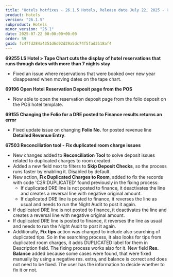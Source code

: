 ```yaml
---
title: "Hotels hotfixes - 26.1.5 Hotels, Release date July 22, 2025 - Hotfixes"
product: Hotels
version: "26.1.5"
subproduct: Hotels
minor_version: "26.1"
date: 2025-07-22 00:00:00+00:00
order: 59
guid: fc47fd284a4351d6d02d29a5dc74f5fad3518af4
---
```


<strong>69255 LS Hotel > Tape Chart cuts the display of hotel reservations that runs through dates with more than 7 nights stay</strong>
<ul><li>Fixed an issue where reservations that were booked over new year disappeared when moving dates on the tape chart.</li></ul>
<strong>69196 Open Hotel Reservation Deposit page from the POS</strong>
<ul><li>Now able to open the reservation deposit page from the folio deposit on the POS hotel template.</li></ul>
<strong>69155 Changing the Folio for a DRE posted to Finance results returns an error</strong>
<ul><li>Fixed update issue on changing <b>Folio No.</b> for posted revenue line <b>Detailed Revenue Entry</b>.</li></ul>
<strong>67503 Reconciliation tool - Fix duplicated room charge issues</strong>
<ul><li>New changes added to <b>Reconciliation Tool</b> to solve deposit issues related to duplicated charges to room created.</li>
<li>Added a new field next to filters to <b>Skip Deposit Checks</b>, so the process  runs faster by enabling it. Disabled by default.</li>
<li>New action, <b>Fix Duplicated Charges to Room</b>, added to fix the records with code 'C2R:DUPLICATED' found previously in the fixing process:<ul><li>If duplicated DRE line is not posted to finance, it deactivates the line and creates a reversal line with negative original amount.</li><li>If duplicated DRE line is posted to finance, it reverses the line as usual and needs to run the Night Audit to post it again.</li></ul></li>
<li>If duplicated DRE line is not posted to finance, it deactivates the line and creates a reversal line with negative original amount.</li>
<li>If duplicated DRE line is posted to finance, it reverses the line as usual and needs to run the Night Audit to post it again.</li>
<li>Additionally, <b>Fix tips</b> action was changed to include also searching of duplicated tips. So in the searching process, it also looks for tips from duplicated room charges, it adds DUPLICATED label for them in Description field. The fixing process works also for it. New field <b>Res. Balance</b> added because some cases were found, that were fixed manually by using a negative res. extra, and balance is correct and does not need to be fixed. The user has the information to decide whether to fix it or not.</li></ul>
